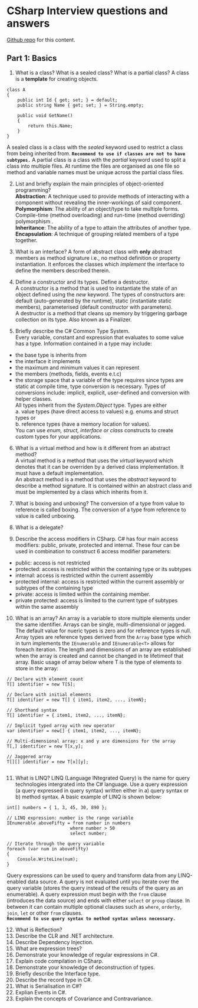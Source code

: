 # CSharp Interview questions and answers
[Github repo](https://github.com/tinasche/InterviewCS) for this content.
## Part 1: Basics

1. What is a class? What is a sealed class? What is a partial class?
A class is a **template** for creating objects.
```
class A 
{
    public int Id { get; set; } = default;
    public string Name { get; set; } = String.empty;

    public void GetName()
    {
        return this.Name;
    }
}
```
A sealed class is a class with the *sealed* keyword used to restrict a class from being inherited from. __`Recommend to use if classes are not to have subtypes.`__
A partial class is a class with the *partial* keyword used to split a class into multiple files. At runtime the files are organised as one file so method and variable names must be unique across the partial class files.

2. List and briefly explain the main principles of object-oriented programming?
<br/>**Abstraction**: A technique used to provide methods of interacting with a component without revealing the inner-workings of said component. 
<br/>**Polymorphism**: The ability of an object/type to take multiple forms. Compile-time (method overloading) and run-time (method overriding) polymorphism .
<br/>**Inheritance**: The ability of a type to attain the attributes of another type. 
<br/>**Encapsulation**: A technique of grouping related members of a type together.

3. What is an interface? A form of abstract class with **only** abstract members as method signature i.e., no method definition or property instantiation. It enforces the classes which *implement* the interface to define the members described therein.

4. Define a constructor and its types. Define a destructor.
<br/>A constructor is a method that is used to instantiate the state of an object defined using the *new* keyword. The types of constructors are: default (auto-generated by the runtime), static (instantiate static members), parameterised (default constructor with parameters).
<br/>A destructor is a method that cleans up memory by triggering garbage collection on its type. Also known as a Finalizer.

5. Briefly describe the C# Common Type System.
<br/>Every variable, constant and expression that evaluates to some value has a type. Information contained in a type may include:
- the base type is inherits from
- the interface it implements
- the maximum and minimum values it can represent
- the members (methods, fields, events e.t.c)
- the storage space that a variable of the type requires
since types are static at compile time, type conversion is necessary. Types of conversions include: implicit, explicit, user-defined and conversion with helper classes.
<br/>All types inherit from the *System.Object* type. Types are either 
<br/>a. value types (have direct access to values) e.g. enums and struct types or 
<br/>b. reference types (have a memory location for values).  
You can use *enum, struct, interface or class* constructs to create custom types for your applications.

6. What is a virtual method and how is it different from an abstract method?
<br/>A virtual method is a method that uses the *virtual* keyword which denotes that it can be overriden by a derived class implementation. It must have a default implementation.
<br/>An abstract method is a method that uses the *abstract* keyword to describe a method signature. It is contained within an abstract class and must be implemented by a class which inherits from it.

7. What is boxing and unboxing? The conversion of a type from value to reference is called boxing. The conversion of a type from reference to value is called unboxing. 

8. What is a delegate?

9. Describe the access modifiers in CSharp.
C# has four main access modifiers: public, private, protected and internal. These four can be used in combination to construct 6 access modifier parameters:
- public: access is not restricted
- protected: access is restricted within the containing type or its subtypes 
- internal: access is restricted within the current assembly
- protected internal: access is restricted within the current assembly or subtypes of the containing type
- private: access is limited within the containing member.
- private protected: access is limited to the current type of subtypes within the same assembly

10. What is an array?
An array is a variable to store multiple elements under the same identifier. Arrays can be single, multi-dimensional or jagged. The default value for nueric types is zero and for reference types is null. Array types are reference types derived from the `Array` base type which in turn implements the `IEnumerable` and `IEnumerable<T>` allows for foreach iteration. The length and dimensions of an array are established when the array is created and cannot be changed in te lifetimeof that array. Basic usage of array below where T is the type of  elements to store in the array:
```
// Declare with element count
T[] identifier = new T[5];

// Declare with initial elements
T[] identifier = new T[] { item1, item2, ..., itemN};

// Shorthand syntax
T[] identifier = { item1, item2, ..., itemN};

// Implicit typed array with new operator
var identifier = new[] { item1, item2, ..., itemN};

// Multi-dimensional array: x and y are dimensions for the array
T[,] identifier = new T[x,y];

// Jaggered array
T[][] identifier = new T[x][y];


```
11. What is LINQ?
LINQ (Language INtegrated Query) is the name for query technologies intergrated into the C# language. Use a query expression (a query expressed in query syntax) written either in a) query syntax or b) method syntax. A basic example of LINQ is shown below:
```
int[] numbers = { 1, 3, 45, 30, 890 };

// LINQ expression: number is the range variable
IEnumerable aboveFifty = from number in numbers
                        where number > 50
                        select number;

// Iterate through the query variable
foreach (var num in aboveFifty)
{
    Console.WriteLine(num);
}
```
Query expressions can be used to query and transform data from any LINQ-enabled data source. A query is not evaluated until you iterate over the query variable (stores the query instead of the results of the query as an enumerable). A query expression must begin with the `from` clause (introduces the data source) and ends with either `select` or `group` clause. In between it can contain multiple optional clauses such as `where`, `orderby`, `join`, `let` or other `from` clauses.  
__`Recommend to use query syntax to method syntax unless necessary.`__

12. What is Reflection?
13. Describe the CLR and .NET architecture.
14. Describe Dependency Injection.
15. What are expression trees?
16. Demonstrate your knowledge of regular expressions in C#.
17. Explain code compilation in CSharp.
18. Demonstrate your knowledge of deconstruction of types.
19. Briefly describe the Interface type.
20. Describe the record type in C#.
21. What is Serialisation in C#?
22. Explian Events in C#.
23. Explain the concepts of Covariance and Contravariance.